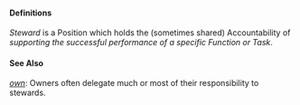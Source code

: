 #### Definitions

*Steward* is a Position which holds the (sometimes shared) Accountability of *supporting the successful performance of a specific Function or Task*.

#### See Also

*[own](https://github.com/gcassel/Modular-Organizing-Terminology/blob/master/terms/own.md)*:  Owners often delegate much or most of their responsibility to stewards.
